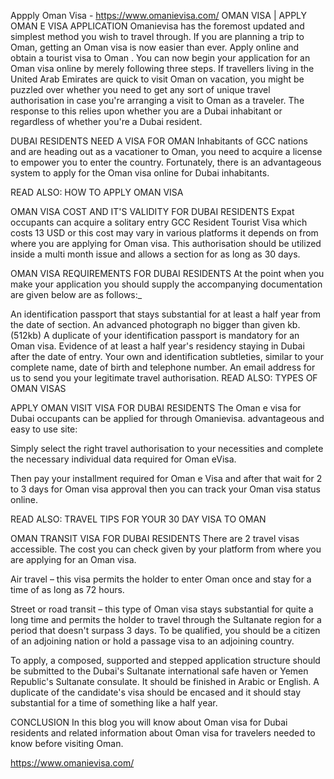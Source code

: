 Appply Oman Visa - https://www.omanievisa.com/
OMAN VISA | APPLY OMAN E VISA APPLICATION
Omanievisa has the foremost updated and simplest method you wish to travel through. If you are planning a trip to Oman, getting an Oman visa is now easier than ever. Apply online and obtain a tourist visa to Oman . You can now begin your application for an Oman visa online by merely following three steps.
If travellers  living in the United Arab Emirates are quick to visit Oman on vacation, you might be puzzled over whether you need to get any sort of unique travel authorisation in case you're arranging a visit to Oman as a traveler. The response to this relies upon whether you are a Dubai inhabitant or regardless of whether you're a Dubai resident. 

DUBAI RESIDENTS NEED A VISA FOR OMAN
Inhabitants of GCC nations and are heading out as a vacationer to Oman, you need to acquire a license to empower you to enter the country. Fortunately, there is an advantageous system to apply for the Oman visa online for Dubai inhabitants. 

READ ALSO: HOW TO APPLY OMAN VISA

OMAN VISA COST AND IT'S  VALIDITY FOR DUBAI RESIDENTS
Expat occupants can acquire a solitary entry GCC Resident Tourist Visa which costs 13 USD or this cost may vary in various platforms it depends on from where you are applying for Oman visa. This authorisation should be utilized inside a multi month issue and allows a section for as long as 30 days. 

OMAN VISA REQUIREMENTS FOR DUBAI RESIDENTS 
At the point when you make your application you should supply the accompanying documentation are given below are as follows:_

An identification passport that stays substantial for at least a half year from the date of section. 
An advanced photograph no bigger than given kb. (512kb)
A duplicate of your identification passport is mandatory for an Oman visa. 
Evidence of at least a half year's residency staying in Dubai after the date of entry. 
Your own and identification subtleties, similar to your complete name, date of birth and telephone number. 
An email address for us to send you your legitimate travel authorisation. 
READ ALSO: TYPES OF OMAN VISAS

APPLY OMAN VISIT VISA FOR DUBAI RESIDENTS
The Oman e visa for Dubai occupants can be applied for through Omanievisa.  advantageous and easy to use site: 

Simply select the right travel authorisation to your necessities and complete the necessary individual data required for Oman eVisa.

Then pay your installment required for Oman e Visa and after that wait for 2 to 3 days for Oman visa approval then you can track your Oman visa status online.

READ ALSO: TRAVEL TIPS FOR YOUR 30 DAY VISA TO OMAN

OMAN TRANSIT VISA FOR DUBAI RESIDENTS 
There are 2 travel visas accessible. The cost you can check given by your platform from where you are applying for an Oman visa.

Air travel – this visa permits the holder to enter Oman once and stay for a time of as long as 72 hours. 

Street or road transit – this type of Oman visa stays substantial for quite a long time and permits the holder to travel through the Sultanate region for a period that doesn't surpass 3 days. To be qualified, you should be a citizen of an adjoining nation or hold a passage visa to an adjoining country. 

To apply, a composed, supported and stepped application structure should be submitted to the Dubai's Sultanate international safe haven or Yemen Republic's Sultanate consulate. It should be finished in Arabic or English. A duplicate of the candidate's visa should be encased and it should stay substantial for a time of something like a half year.

CONCLUSION
In this blog you will know about Oman visa for Dubai residents and related information about Oman visa for travelers needed to know before visiting Oman.

https://www.omanievisa.com/
<!---
applyomanevisa/applyomanevisa is a ✨ special ✨ repository because its `README.md` (this file) appears on your GitHub profile.
You can click the Preview link to take a look at your changes.
--->
